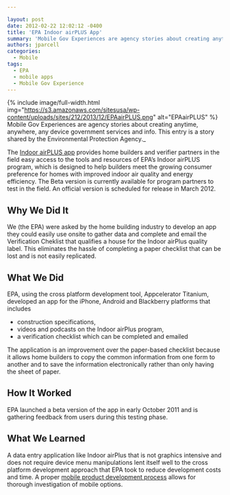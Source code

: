 ```yaml
---

layout: post
date: 2012-02-22 12:02:12 -0400
title: 'EPA Indoor airPLUS App'
summary: 'Mobile Gov Experiences are agency stories about creating anytime, anywhere, any device government services and info. This entry is a story shared by the Environmental Protection Agency. The Indoor airPLUS app provides home builders and verifier partners in the field easy access to the tools and resources of EPA&rsquo;s Indoor airPLUS program,'
authors: jparcell
categories:
  - Mobile
tags:
  - EPA
  - mobile apps
  - Mobile Gov Experience
---
```


{% include image/full-width.html img="https://s3.amazonaws.com/sitesusa/wp-content/uploads/sites/212/2013/12/EPAairPLUS.png" alt="EPAairPLUS" %}
Mobile Gov Experiences are agency stories about creating anytime, anywhere, any device government services and info. This entry is a story shared by the Environmental Protection Agency._

The <a href="http://apps.usa.gov/epa-indoor-airplus/" rel="nofollow">Indoor airPLUS app</a> provides home builders and verifier partners in the field easy access to the tools and resources of EPA’s Indoor airPLUS program, which is designed to help builders meet the growing consumer preference for homes with improved indoor air quality and energy efficiency. The Beta version is currently available for program partners to test in the field. An official version is scheduled for release in March 2012.

## Why We Did It

We (the EPA) were asked by the home building industry to develop an app they could easily use onsite to gather data and complete and email the Verification Cheklist that qualifies a house for the Indoor airPlus quality label. This eliminates the hassle of completing a paper checklist that can be lost and is not easily replicated.

## What We Did

EPA, using the cross platform development tool, Appcelerator Titanium, developed an app for the iPhone, Android and Blackberry platforms that includes

  * construction specifications,
  * videos and podcasts on the Indoor airPlus program,
  * a verification checklist which can be completed and emailed

The application is an improvement over the paper-based checklist because it allows home builders to copy the common information from one form to another and to save the information electronically rather than only having the sheet of paper.

## How It Worked

EPA launched a beta version of the app in early October 2011 and is gathering feedback from users during this testing phase.

## What We Learned

A data entry application like Indoor airPlus that is not graphics intensive and does not require device menu manipulations lent itself well to the cross platform development approach that EPA took to reduce development costs and time. A proper [mobile product development process](https://www.WHATEVER//2012/02/24/epas-mobile-access-review-committee/ "EPA’s Mobile Access Review Committee") allows for thorough investigation of mobile options.